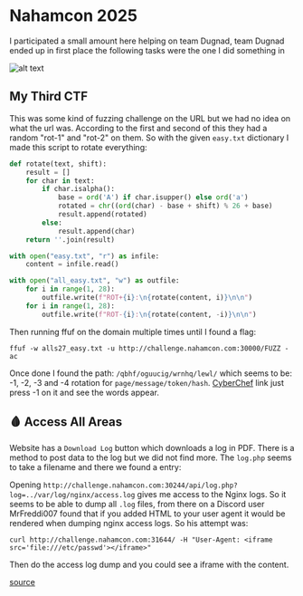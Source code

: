 # Nahamcon 2025

I participated a small amount here helping on team Dugnad, team Dugnad ended up in first place the following tasks were the one I did something in

![alt text](image.png)

## My Third CTF

This was some kind of fuzzing challenge on the URL but we had no idea on what the url was. According to the first and second of this they had a random "rot-1" and "rot-2" on them. So with the given `easy.txt` dictionary I made this script to rotate everything:

```python
def rotate(text, shift):
    result = []
    for char in text:
        if char.isalpha():
            base = ord('A') if char.isupper() else ord('a')
            rotated = chr((ord(char) - base + shift) % 26 + base)
            result.append(rotated)
        else:
            result.append(char)
    return ''.join(result)

with open("easy.txt", "r") as infile:
    content = infile.read()

with open("all_easy.txt", "w") as outfile:
    for i in range(1, 28):
        outfile.write(f"ROT+{i}:\n{rotate(content, i)}\n\n")
    for i in range(1, 28):
        outfile.write(f"ROT-{i}:\n{rotate(content, -i)}\n\n")
```

Then running ffuf on the domain multiple times until I found a flag:

`ffuf -w alls27_easy.txt -u http://challenge.nahamcon.com:30000/FUZZ -ac`

Once done I found the path: `/qbhf/oguucig/wrnhq/lewl/` which seems to be: -1, -2, -3 and -4 rotation for `page/message/token/hash`. [CyberChef](https://cyberchef.org/#recipe=ROT13(true,true,false,-4)&input=L3FiaGYvb2d1dWNpZy93cm5ocS9sZXdsLw) link just press -1 on it and see the words appear.

## 🩸 Access All Areas

Website has a `Download Log` button which downloads a log in PDF. There is a method to post data to the log but we did not find more. The `log.php` seems to take a filename and there we found a entry:

Opening `http://challenge.nahamcon.com:30244/api/log.php?log=../var/log/nginx/access.log` gives me access to the Nginx logs. So it seems to be able to dump all `.log` files, from there on a Discord user MrFreddi007 found that if you added HTML to your user agent it would be rendered when dumping nginx access logs. So his attempt was:

`curl http://challenge.nahamcon.com:31644/ -H "User-Agent: <iframe src='file:///etc/passwd'></iframe>"`

Then do the access log dump and you could see a iframe with the content.

[source](https://www.triskelelabs.com/microstrategy-ssrf-through-pdf-generator-cve-2020-24815)